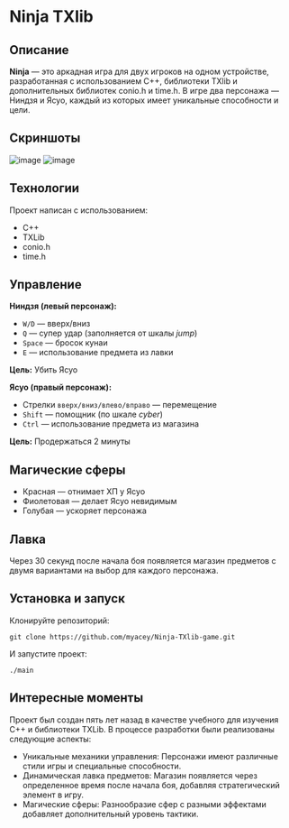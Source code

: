 # Ninja TXlib
## Описание
**Ninja** — это аркадная игра для двух игроков на одном устройстве, разработанная с использованием C++, библиотеки TXlib и дополнительных библиотек conio.h и time.h. В игре два персонажа — Ниндзя и Ясуо, каждый из которых имеет уникальные способности и цели.

## Скриншоты
 ![image](https://github.com/user-attachments/assets/67c2a055-1ad2-4ab1-b4d5-6828a9953344)
 ![image](https://github.com/user-attachments/assets/8097c936-2ffd-452d-bba1-a116dcdee2f8)


## Технологии
Проект написан с использованием:
- C++
- TXLib
- conio.h
- time.h

## Управление
**Ниндзя (левый персонаж):**
- `W/D` — вверх/вниз
- `Q` — супер удар (заполняется от шкалы *jump*)
- `Space` — бросок кунаи
- `E` — использование предмета из лавки

**Цель:** Убить Ясуо

**Ясуо (правый персонаж):**
- Стрелки `вверх/вниз/влево/вправо` — перемещение
- `Shift` — помощник (по шкале *cyber*)
- `Ctrl` — использование предмета из магазина

**Цель:** Продержаться 2 минуты

## Магические сферы
- Красная — отнимает ХП у Ясуо
- Фиолетовая — делает Ясуо невидимым
- Голубая — ускоряет персонажа

## Лавка
Через 30 секунд после начала боя появляется магазин предметов с двумя вариантами на выбор для каждого персонажа.

## Установка и запуск
Клонируйте репозиторий:
```
git clone https://github.com/myacey/Ninja-TXlib-game.git
```
И запустите проект:
```
./main
```

## Интересные моменты
Проект был создан пять лет назад в качестве учебного для изучения C++ и библиотеки TXLib. В процессе разработки были реализованы следующие аспекты:
- Уникальные механики управления: Персонажи имеют различные стили игры и специальные способности.
- Динамическая лавка предметов: Магазин появляется через определенное время после начала боя, добавляя стратегический элемент в игру.
- Магические сферы: Разнообразие сфер с разными эффектами добавляет дополнительный уровень тактики.
